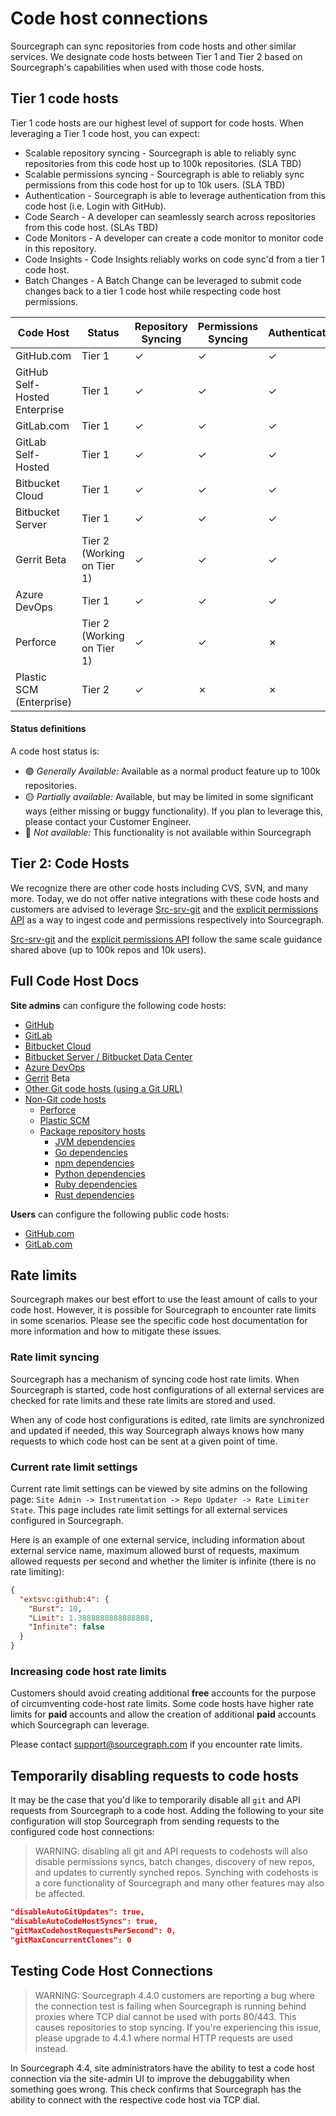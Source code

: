 # Code host connections

Sourcegraph can sync repositories from code hosts and other similar services. We designate code hosts between Tier 1 and Tier 2 based on Sourcegraph's capabilities when used with those code hosts.

## Tier 1 code hosts

Tier 1 code hosts are our highest level of support for code hosts. When leveraging a Tier 1 code host, you can expect:

- Scalable repository syncing - Sourcegraph is able to reliably sync repositories from this code host up to 100k repositories. (SLA TBD)
- Scalable permissions syncing - Sourcegraph is able to reliably sync permissions from this code host for up to 10k users. (SLA TBD)
- Authentication - Sourcegraph is able to leverage authentication from this code host (i.e. Login with GitHub).
- Code Search - A developer can seamlessly search across repositories from this code host. (SLAs TBD)
- Code Monitors - A developer can create a code monitor to monitor code in this repository.
- Code Insights - Code Insights reliably works on code sync'd from a tier 1 code host.
- Batch Changes - A Batch Change can be leveraged to submit code changes back to a tier 1 code host while respecting code host permissions.

<table>
   <thead>
      <tr>
        <th>Code Host</th>
        <th>Status</th>
        <th>Repository Syncing</th>
        <th>Permissions Syncing</th>
        <th>Authentication</th>
        <th>Code Search</th>
        <th>Code Monitors</th>
        <th>Code Insights</th>
        <th>Batch Changes</th>
      </tr>
   </thead>
   <tbody>
      <tr>
        <td>GitHub.com</td>
        <td>Tier 1</td>
        <td class="indexer-implemented-y">✓</td> <!-- Repository Syncing -->
        <td class="indexer-implemented-y">✓</td> <!-- Permissions Syncing -->
        <td class="indexer-implemented-y">✓</td> <!-- Authentication -->
        <td class="indexer-implemented-y">✓</td> <!-- Code Search -->
        <td class="indexer-implemented-y">✓</td> <!-- Code Monitors -->
        <td class="indexer-implemented-y">✓</td> <!-- Code Insights -->
        <td class="indexer-implemented-y">✓</td> <!-- Batch Changes -->
      </tr>
      <tr>
        <td>GitHub Self-Hosted Enterprise</td>
        <td>Tier 1</td>
        <td class="indexer-implemented-y">✓</td> <!-- Repository Syncing -->
        <td class="indexer-implemented-y">✓</td> <!-- Permissions Syncing -->
        <td class="indexer-implemented-y">✓</td> <!-- Authentication -->
        <td class="indexer-implemented-y">✓</td> <!-- Code Search -->
        <td class="indexer-implemented-y">✓</td> <!-- Code Monitors -->
        <td class="indexer-implemented-y">✓</td> <!-- Code Insights -->
        <td class="indexer-implemented-y">✓</td> <!-- Batch Changes -->
      </tr>
      <tr>
        <td>GitLab.com</td>
        <td>Tier 1</td>
        <td class="indexer-implemented-y">✓</td> <!-- Repository Syncing -->
        <td class="indexer-implemented-y">✓</td> <!-- Permissions Syncing -->
        <td class="indexer-implemented-y">✓</td> <!-- Authentication -->
        <td class="indexer-implemented-y">✓</td> <!-- Code Search -->
        <td class="indexer-implemented-y">✓</td> <!-- Code Monitors -->
        <td class="indexer-implemented-y">✓</td> <!-- Code Insights -->
        <td class="indexer-implemented-y">✓</td> <!-- Batch Changes -->
      </tr>
      <tr>
        <td>GitLab Self-Hosted</td>
        <td>Tier 1</td>
        <td class="indexer-implemented-y">✓</td> <!-- Repository Syncing -->
        <td class="indexer-implemented-y">✓</td> <!-- Permissions Syncing -->
        <td class="indexer-implemented-y">✓</td> <!-- Authentication -->
        <td class="indexer-implemented-y">✓</td> <!-- Code Search -->
        <td class="indexer-implemented-y">✓</td> <!-- Code Monitors -->
        <td class="indexer-implemented-y">✓</td> <!-- Code Insights -->
        <td class="indexer-implemented-y">✓</td> <!-- Batch Changes -->
      </tr>
      <tr>
        <td>Bitbucket Cloud</td>
        <td>Tier 1</td>
        <td class="indexer-implemented-y">✓</td> <!-- Repository Syncing -->
        <td class="indexer-implemented-n">✓</td> <!-- Permissions Syncing -->
        <td class="indexer-implemented-n">✓</td> <!-- Authentication -->
        <td class="indexer-implemented-y">✓</td> <!-- Code Search -->
        <td class="indexer-implemented-y">✓</td> <!-- Code Monitors -->
        <td class="indexer-implemented-y">✓</td> <!-- Code Insights -->
        <td class="indexer-implemented-y">✓</td> <!-- Batch Changes -->
      </tr>
      <tr>
        <td>Bitbucket Server</td>
        <td>Tier 1</td>
        <td class="indexer-implemented-y">✓</td> <!-- Repository Syncing -->
        <td class="indexer-implemented-y">✓</td> <!-- Permissions Syncing -->
        <td class="indexer-implemented-y">✓</td> <!-- Authentication -->
        <td class="indexer-implemented-y">✓</td> <!-- Code Search -->
        <td class="indexer-implemented-y">✓</td> <!-- Code Monitors -->
        <td class="indexer-implemented-y">✓</td> <!-- Code Insights -->
        <td class="indexer-implemented-y">✓</td> <!-- Batch Changes -->
      </tr>
      <tr>
        <td>Gerrit <span class="badge badge-beta">Beta</span></td>
        <td>Tier 2 (Working on Tier 1)</td>
        <td class="indexer-implemented-y">✓</td> <!-- Repository Syncing -->
        <td class="indexer-implemented-y">✓</td> <!-- Permissions Syncing -->
        <td class="indexer-implemented-y">✓</td> <!-- Authentication -->
        <td class="indexer-implemented-y">✓</td> <!-- Code Search -->
        <td class="indexer-implemented-y">✗</td> <!-- Code Monitors -->
        <td class="indexer-implemented-y">✗</td> <!-- Code Insights -->
        <td class="indexer-implemented-y">✗</td> <!-- Batch Changes -->
      </tr>
      <tr>
        <td>Azure DevOps</td>
        <td>Tier 1</td>
        <td class="indexer-implemented-y">✓</td> <!-- Repository Syncing -->
        <td class="indexer-implemented-y">✓</td> <!-- Permissions Syncing -->
        <td class="indexer-implemented-y">✓</td> <!-- Authentication -->
        <td class="indexer-implemented-y">✓</td> <!-- Code Search -->
        <td class="indexer-implemented-y">✗</td> <!-- Code Monitors -->
        <td class="indexer-implemented-y">✗</td> <!-- Code Insights -->
        <td class="indexer-implemented-y">✓</td> <!-- Batch Changes -->
      </tr>
      <tr>
        <td>Perforce</td>
        <td>Tier 2 (Working on Tier 1)</td>
        <td class="indexer-implemented-y">✓</td> <!-- Repository Syncing -->
        <td class="indexer-implemented-y">✓</td> <!-- Permissions Syncing -->
        <td class="indexer-implemented-n">✗</td> <!-- Authentication -->
        <td class="indexer-implemented-y">✓</td> <!-- Code Search -->
        <td class="indexer-implemented-y">✓</td> <!-- Code Monitors -->
        <td class="indexer-implemented-n">✗</td> <!-- Code Insights -->
        <td class="indexer-implemented-n">✗</td> <!-- Batch Changes -->
      </tr>
      <tr>
        <td>Plastic SCM (Enterprise)</td>
        <td>Tier 2</td>
        <td class="indexer-implemented-y">✓</td> <!-- Repository Syncing -->
        <td class="indexer-implemented-y">✗</td> <!-- Permissions Syncing -->
        <td class="indexer-implemented-n">✗</td> <!-- Authentication -->
        <td class="indexer-implemented-y">✓</td> <!-- Code Search -->
        <td class="indexer-implemented-y">✓</td> <!-- Code Monitors -->
        <td class="indexer-implemented-n">✓</td> <!-- Code Insights -->
        <td class="indexer-implemented-n">✗</td> <!-- Batch Changes -->
      </tr>
   </tbody>
</table>

#### Status definitions

A code host status is:

- 🟢 _Generally Available:_ Available as a normal product feature up to 100k repositories.
- 🟡 _Partially available:_ Available, but may be limited in some significant ways (either missing or buggy functionality). If you plan to leverage this, please contact your Customer Engineer.
- 🔴 _Not available:_ This functionality is not available within Sourcegraph

## Tier 2: Code Hosts

We recognize there are other code hosts including CVS, SVN, and many more. Today, we do not offer native integrations with these code hosts and customers are advised to leverage [Src-srv-git](./non-git.md) and the [explicit permissions API](../permissions/api.md) as a way to ingest code and permissions respectively into Sourcegraph.

[Src-srv-git](./non-git.md) and the [explicit permissions API](../permissions/api.md) follow the same scale guidance shared above (up to 100k repos and 10k users).

## Full Code Host Docs

**Site admins** can configure the following code hosts:

- [GitHub](github.md)
- [GitLab](gitlab.md)
- [Bitbucket Cloud](bitbucket_cloud.md)
- [Bitbucket Server / Bitbucket Data Center](bitbucket_server.md)
- [Azure DevOps](azuredevops.md)
- [Gerrit](gerrit.md) <span class="badge badge-beta">Beta</span>
- [Other Git code hosts (using a Git URL)](other.md)
- [Non-Git code hosts](non-git.md)
  - [Perforce](../repo/perforce.md)
  - [Plastic SCM](../repo/plasticscm.md)
  - [Package repository hosts](package-repos.md)
    - [JVM dependencies](jvm.md)
    - [Go dependencies](go.md)
    - [npm dependencies](npm.md)
    - [Python dependencies](python.md)
    - [Ruby dependencies](ruby.md)
    - [Rust dependencies](rust.md)

**Users** can configure the following public code hosts:

- [GitHub.com](github.md)
- [GitLab.com](gitlab.md)

## Rate limits

Sourcegraph makes our best effort to use the least amount of calls to your code host. However, it is possible for Sourcegraph 
to encounter rate limits in some scenarios. Please see the specific code host documentation for more information and how to 
mitigate these issues.

### Rate limit syncing

Sourcegraph has a mechanism of syncing code host rate limits. When Sourcegraph is started, code host configurations of all 
external services are checked for rate limits and these rate limits are stored and used.

When any of code host configurations is edited, rate limits are synchronized and updated if needed, this way Sourcegraph always 
knows how many requests to which code host can be sent at a given point of time.

### Current rate limit settings

Current rate limit settings can be viewed by site admins on the following page: `Site Admin -> Instrumentation -> Repo Updater -> Rate Limiter State`.
This page includes rate limit settings for all external services configured in Sourcegraph.

Here is an example of one external service, including information about external service name, maximum allowed burst of requests, 
maximum allowed requests per second and whether the limiter is infinite (there is no rate limiting):

```json
{
  "extsvc:github:4": {
    "Burst": 10,
    "Limit": 1.3888888888888888,
    "Infinite": false
  }
}
```

### Increasing code host rate limits

Customers should avoid creating additional **free** accounts for the purpose of circumventing code-host rate limits.
Some code hosts have higher rate limits for **paid** accounts and allow the creation of additional **paid** accounts which
Sourcegraph can leverage.

Please contact support@sourcegraph.com if you encounter rate limits.

## Temporarily disabling requests to code hosts

It may be the case that you'd like to temporarily disable all `git` and API requests from Sourcegraph to a code host. Adding the following to your site configuration will stop Sourcegraph from sending requests to the configured code host connections:

> WARNING: disabling all git and API requests to codehosts will also disable permissions syncs, batch changes, discovery of new repos, and updates to currently synched repos. Synching with codehosts is a core functionality of Sourcegraph and many other features may also be affected.

```json
"disableAutoGitUpdates": true,
"disableAutoCodeHostSyncs": true,
"gitMaxCodehostRequestsPerSecond": 0,
"gitMaxConcurrentClones": 0
```

## Testing Code Host Connections

> WARNING: Sourcegraph 4.4.0 customers are reporting a bug where the connection test is failing when Sourcegraph is running behind proxies where TCP dial cannot be used with ports 80/443. This causes repositories to stop syncing. If you're experiencing this issue, please upgrade to 4.4.1 where normal HTTP requests are used instead.

In Sourcegraph 4.4, site administrators have the ability to test a code host connection via the site-admin UI to improve the debuggability when something goes wrong. This check confirms that Sourcegraph has the ability to connect with the respective code host via TCP dial.
